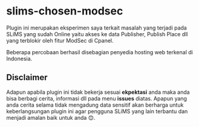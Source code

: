 # slims-chosen-modsec
Plugin ini merupakan eksperimen saya terkait masalah yang terjadi pada SLiMS yang sudah Online yaitu akses ke data Publisher, Publish Place dll yang terblokir oleh fitur ModSec di Cpanel.

Beberapa percobaan berhasil disebagian penyedia hosting web terkenal di Indonesia. 

## Disclaimer
Adapun apabila plugin ini tidak bekerja sesuai **ekpektasi** anda maka anda bisa berbagi cerita, informasi dll pada menu **issues** diatas. Apapun yang anda cerita selama tidak mengadung data sensitif 
akan berharga untuk keberlangsungan plugin ini agar pengguna SLiMS yang lain terbantu dan menjadi amalan baik untuk anda 😊.
